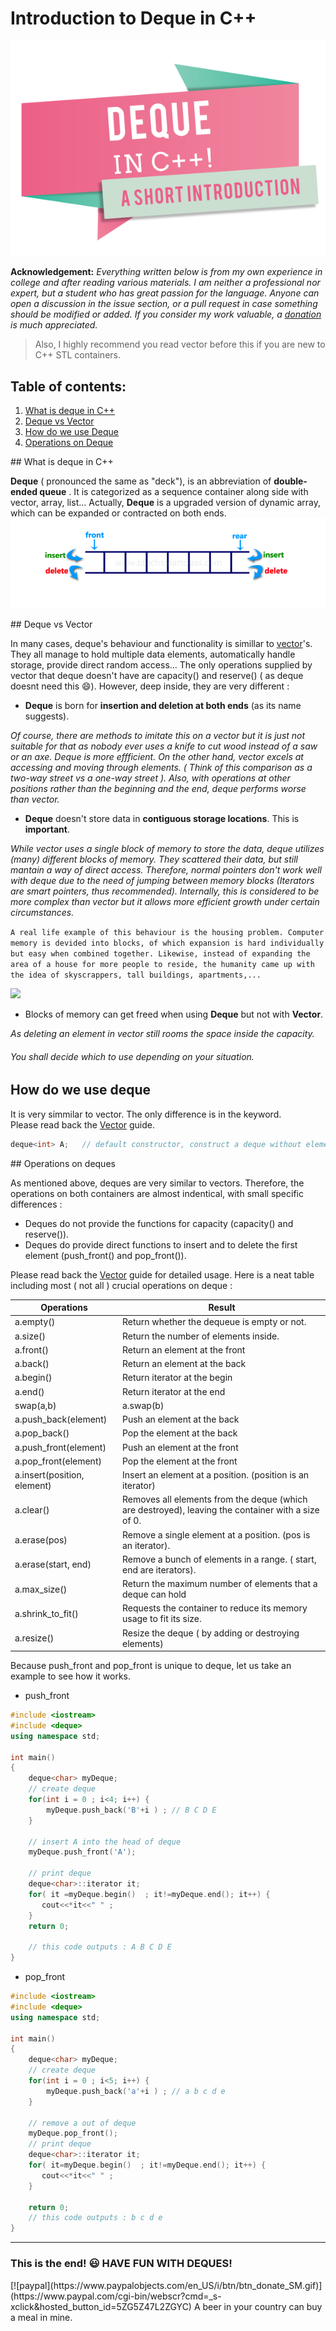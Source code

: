 # Introduction to Deque in C++

![](images/deque.png)

**Acknowledgement:** *Everything written below is from my own experience in college and after reading various materials. I am neither a professional nor expert, but a student who has great passion for the language. Anyone can open a discussion in the issue section, or a pull request in case something should be modified or added. If you consider my work valuable, a [donation](#donation) is much appreciated.*  

> Also, I highly recommend you read vector before this if you are new to C++ STL containers.

## Table of contents:  
1. [What is deque in C++](#id-section1)  
2. [Deque vs Vector](#id-section2)
3. [How do we use Deque](#ud-section3)
4. [Operations on Deque](#id-section4)


<div id="id-section1"/>  
## What is deque in C++  

**Deque** ( pronounced the same as "deck"), is an abbreviation of **double-ended queue** . It is categorized as a sequence container along side with vector, array, list... Actually, **Deque** is a upgraded version of dynamic array, which can be expanded or contracted on both ends.  
![](images/deque_description.png)

<div id="id-section2"/>
## Deque vs Vector

In many cases, deque's behaviour and functionality is simillar to [vector](vector.md)'s. They all manage to hold multiple data elements, automatically handle storage, provide direct random access...  The only operations supplied by vector that deque doesn't have are capacity() and reserve() ( as deque doesnt need this :smile:). However, deep inside, they are very different :   

* **Deque** is born for **insertion and deletion at both ends** (as its name suggests).    

_Of course, there are methods to imitate this on a vector but it is just not suitable for that as nobody ever uses a knife to cut wood instead of a saw or an axe. Deque is more effficient. On the other hand, vector excels at accessing and moving through elements. ( Think of this comparison as a two-way street vs a one-way street ). Also, with operations at other positions rather than the beginning and the end, deque performs worse than vector._  

* **Deque** doesn't store data in **contiguous storage locations**. This is **important**.  

_While vector uses a single block of memory to store the data, deque utilizes (many) different blocks of memory. They scattered their data, but still mantain a way of direct access. Therefore, normal pointers don't work well with deque due to the need of jumping between memory blocks (*Iterators are smart pointers, thus recommended*). Internally, this is considered to be more complex than vector but it allows more efficient growth under certain circumstances._    

```A real life example of this behaviour is the housing problem. Computer memory is devided into blocks, of which expansion is hard individually but easy when combined together. Likewise, instead of expanding the area of a house for more people to reside, the humanity came up with the idea of skyscrappers, tall buildings, apartments,... ```

![](images/chunk.png)  

* Blocks of memory can get freed when using **Deque** but not with **Vector**.  

_As deleting an element in vector still rooms the space inside the *capacity*._ 

###### You shall decide which to use depending on your situation.  

<div id="id-section3"/>

## How do we use deque  

It is very simmilar to vector. The only difference is in the keyword.  
Please read back the [Vector](vector.md) guide. 

```c++
deque<int> A;   // default constructor, construct a deque without elements inside.
```

<div id="id-section4"/>
## Operations on deques

As mentioned above, deques are very similar to vectors. Therefore, the operations on both containers are almost indentical, with small specific differences : 
- Deques do not provide the functions for capacity (capacity() and reserve()). 
- Deques do provide direct functions to insert and to delete the first element (push_front() and pop_front()). 

Please read back the [Vector](vector.md) guide for detailed usage. Here is a neat table including most ( not all ) crucial operations on deque :  

| Operations                  | Result                                                                                             |
|-----------------------------|----------------------------------------------------------------------------------------------------|
| a.empty()                   | Return whether the dequeue is empty or not.                                                        |
| a.size()                    | Return the number of elements inside.                                                              |
| a.front()                   | Return an element at the front                                                                     |
| a.back()                    | Return an element at the back                                                                      |
| a.begin()                   | Return iterator at the begin                                                                       |
| a.end()                     | Return iterator at the end                                                                         |
| swap(a,b) | a.swap(b)       | swap two deques                                                                                    |
| a.push_back(element)        | Push an element at the back                                                                        |
| a.pop_back()                | Pop the element at the back                                                                        |
| a.push_front(element)       | Push an element at the front                                                                       |
| a.pop_front(element)        | Pop the element at the front                                                                       |
| a.insert(position, element) | Insert an element at a position. (position is an iterator)                                         |
| a.clear()                   | Removes all elements from the deque (which are destroyed), leaving the container with a size of 0. |
| a.erase(pos)                | Remove a single element at a position. (pos is an iterator).                                       |
| a.erase(start, end)         | Remove a bunch of elements in a range. ( start, end are iterators).                                |
| a.max_size()                | Return the maximum number of elements that a deque can hold                                        |
| a.shrink_to_fit()           | Requests the container to reduce its memory usage to fit its size.                                 |
| a.resize()                  | Resize the deque ( by adding or destroying elements)                                               |


Because push_front and pop_front is unique to deque, let us take an example to see how it works. 

* push_front  

```cpp
#include <iostream>
#include <deque>
using namespace std;

int main()
{
    deque<char> myDeque;
    // create deque
    for(int i = 0 ; i<4; i++) {
        myDeque.push_back('B'+i ) ; // B C D E
    }

    // insert A into the head of deque
    myDeque.push_front('A');

    // print deque
    deque<char>::iterator it;
    for( it =myDeque.begin()  ; it!=myDeque.end(); it++) {
       cout<<*it<<" " ;
    }
    return 0;

    // this code outputs : A B C D E
}
```

* pop_front  

```cpp
#include <iostream>
#include <deque>
using namespace std;

int main()
{
    deque<char> myDeque;
    // create deque
    for(int i = 0 ; i<5; i++) {
        myDeque.push_back('a'+i ) ; // a b c d e
    }

    // remove a out of deque
    myDeque.pop_front();
    // print deque
    deque<char>::iterator it;
    for( it=myDeque.begin()  ; it!=myDeque.end(); it++) {
       cout<<*it<<" " ;
    }

    return 0;
    // this code outputs : b c d e 
}
```

----------
### This is the end! :smiley: HAVE FUN WITH DEQUES!
<div id='donation'/>
[![paypal](https://www.paypalobjects.com/en_US/i/btn/btn_donate_SM.gif)](https://www.paypal.com/cgi-bin/webscr?cmd=_s-xclick&hosted_button_id=5ZG5Z47L2ZGYC)
A beer in your country can buy a meal in mine.

